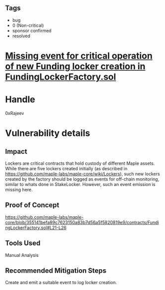 ## Tags

- bug
- 0 (Non-critical)
- sponsor confirmed
- resolved

# [Missing event for critical operation of new Funding locker creation in FundingLockerFactory.sol](https://github.com/code-423n4/2021-04-maple-findings/issues/30) 

# Handle

0xRajeev


# Vulnerability details

## Impact

Lockers are critical contracts that hold custody of different Maple assets. While there are five lockers created initially (as described in https://github.com/maple-labs/maple-core/wiki/Lockers), such new lockers created by the factory should be logged as events for off-chain monitoring, similar to whats done in StakeLocker. However, such an event emission is missing here.

## Proof of Concept

https://github.com/maple-labs/maple-core/blob/355141befa89c7623150a83b7d56a5f5820819e9/contracts/FundingLockerFactory.sol#L21-L26

## Tools Used

Manual Analysis

## Recommended Mitigation Steps

Create and emit a suitable event to log locker creation.


